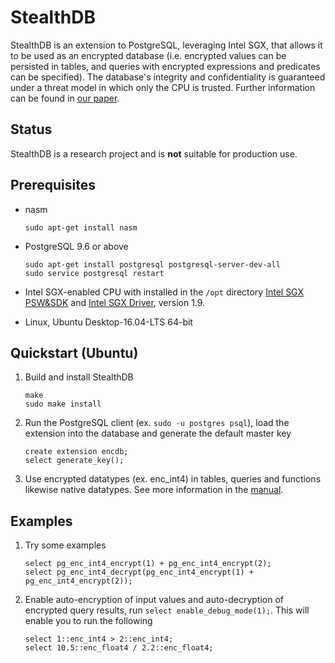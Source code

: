 StealthDB
=======================================================================

StealthDB is an extension to PostgreSQL, leveraging Intel SGX, that allows it to be used as an encrypted database (i.e. encrypted values can be persisted in tables, and queries with encrypted expressions and predicates can be specified). The database's integrity and confidentiality is guaranteed under a threat model in which only the CPU is trusted. Further information can be found in [our paper](https://arxiv.org/pdf/1711.02279.pdf).

## Status

StealthDB is a research project and is **not** suitable for production use. 

## Prerequisites

* nasm

	```
	sudo apt-get install nasm
	```

* PostgreSQL 9.6 or above

	```
	sudo apt-get install postgresql postgresql-server-dev-all
	sudo service postgresql restart
	```

* Intel SGX-enabled CPU with installed in the `/opt` directory [Intel SGX PSW&SDK](https://github.com/01org/linux-sgx#build-the-intelr-sgx-sdk-and-intelr-sgx-psw-package) and [Intel SGX Driver](https://github.com/01org/linux-sgx-driver#build-and-install-the-intelr-sgx-driver), version 1.9.

* Linux, Ubuntu Desktop-16.04-LTS 64-bit

## Quickstart (Ubuntu)

1. Build and install StealthDB

	```
	make
	sudo make install
	```

2. Run the PostgreSQL client (ex. `sudo -u postgres psql`), load the extension into the database and generate the default master key
 
	```
	create extension encdb;
	select generate_key();
	```

3. Use encrypted datatypes (ex. enc_int4) in tables, queries and functions likewise native datatypes. See more information in the [manual](https://github.com/cryptograph/stealthdb/blob/master/docs/user/README.md).


## Examples

1. Try some examples

	```
	select pg_enc_int4_encrypt(1) + pg_enc_int4_encrypt(2);
	select pg_enc_int4_decrypt(pg_enc_int4_encrypt(1) + pg_enc_int4_encrypt(2));
	```
 
2. Enable auto-encryption of input values and auto-decryption of encrypted query results, run `select enable_debug_mode(1);`. This will enable you to run the following

	```
	select 1::enc_int4 > 2::enc_int4;
	select 10.5::enc_float4 / 2.2::enc_float4;
	```
